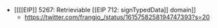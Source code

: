 - [[[[EIP]] 5267: Retrieviable [[EIP 712: signTypedData]] domain]]
    - https://twitter.com/frangio_/status/1615758258194747393?s=20
